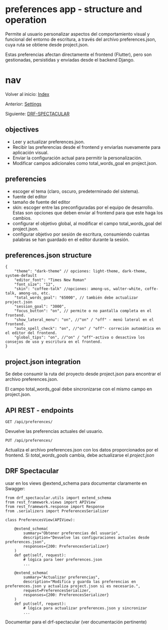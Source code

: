 # preferences app - structure and operation

Permite al usuario personalizar aspectos del comportamiento visual y funcional del entorno de escritura, a través del archivo preferences.json, cuya ruta se obtiene desde project.json.

Estas preferencias afectan directamente el frontend (Flutter), pero son gestionadas, persistidas y enviadas desde el backend Django.

# nav
Volver al inicio:
[Index](index.md)

Anterior:
[Settings](settings.md)

Siguiente:
[DRF-SPECTACULAR](drf-spectacular.md)


## objectives
- Leer y actualizar preferences.json.
- Recibir las preferencias desde el frontend y enviarlas nuevamente para aplicación visual.
- Enviar la configuración actual para permitir la personalización.
- Modificar campos adicionales como total_words_goal en project.json.

## preferencies

- escoger el tema (claro, oscuro, predeterminado del sistema).
- fuente del editor 
- tamaño de fuente del editor
- skin: escoger entre las preconfiguradas por el equipo de desarrollo. Estas son opciones que deben enviar al frontend para que este haga los cambios.
- configurar el objetivo global, al modificar el campo total_words_goal del project.json.
- configurar objetivo por sesión de escritura, consumiendo cuántas palabras se han guardado en el editor durante la sesión.

## preferences.json structure

    {
        "theme": "dark-theme" // opciones: light-theme, dark-theme, system-default
        "editor_font": "Times New Roman"
        "font_size": "12",
        "skin": "coffee-talk" //opciones: among-us, walter-white, coffe-talk, among-us, etc.
        "total_words_goal": "65000", // también debe actualizar project.json
        "session_goal": "3000",
        "focus_button": "on", // permite o no pantalla completa en el frontend.
        "show_lateral_menu": "on", //"on" / "off" - menú lateral en el frontend.
        "auto_spell_check": "on", //"on" / "off"- correción automática en el editor del frontend.
        "global_tips": "on", //"on" / "off"-activa o desactiva los consejos de uso y escritura en el frontend.
    }

## project.json integration
Se debe consumir la ruta del proyecto desde project.json para encontrar el archivo preferences.json.

El campo total_words_goal debe sincronizarse con el mismo campo en project.json.

## API REST - endpoints

    GET /api/preferences/
Devuelve las preferencias actuales del usuario.

    PUT /api/preferences/
Actualiza el archivo preferences.json con los datos proporcionados por el frontend. Si *total_words_goals* cambia, debe actualizarse el *project.json*


## DRF Spectacular 
usar en los views @extend_schema para documentar claramente en Swagger:

    from drf_spectacular.utils import extend_schema
    from rest_framework.views import APIView
    from rest_framework.response import Response
    from .serializers import PreferencesSerializer

    class PreferencesView(APIView):

        @extend_schema(
            summary="Obtener preferencias del usuario",
            description="Devuelve las configuraciones actuales desde preferences.json",
            responses={200: PreferencesSerializer}
        )
        def get(self, request):
            # lógica para leer preferences.json
            ...

        @extend_schema(
            summary="Actualizar preferencias",
            description="Modifica y guarda las preferencias en preferences.json y actualiza project.json si es necesario.",
            request=PreferencesSerializer,
            responses={200: PreferencesSerializer}
        )
        def put(self, request):
            # lógica para actualizar preferences.json y sincronizar
            ...

Documentar para el drf-spectacular (ver documentación pertinente)

